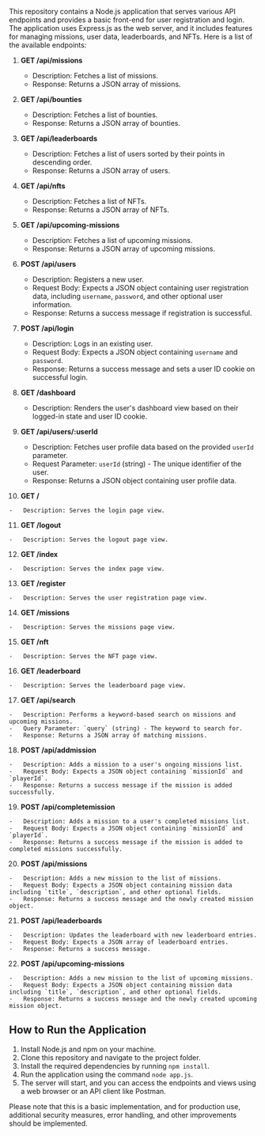 
This repository contains a Node.js application that serves various API endpoints and provides a basic front-end for user registration and login. The application uses Express.js as the web server, and it includes features for managing missions, user data, leaderboards, and NFTs. Here is a list of the available endpoints:

1.  **GET /api/missions**
    
    -   Description: Fetches a list of missions.
    -   Response: Returns a JSON array of missions.
2.  **GET /api/bounties**
    
    -   Description: Fetches a list of bounties.
    -   Response: Returns a JSON array of bounties.
3.  **GET /api/leaderboards**
    
    -   Description: Fetches a list of users sorted by their points in descending order.
    -   Response: Returns a JSON array of users.
4.  **GET /api/nfts**
    
    -   Description: Fetches a list of NFTs.
    -   Response: Returns a JSON array of NFTs.
5.  **GET /api/upcoming-missions**
    
    -   Description: Fetches a list of upcoming missions.
    -   Response: Returns a JSON array of upcoming missions.
6.  **POST /api/users**
    
    -   Description: Registers a new user.
    -   Request Body: Expects a JSON object containing user registration data, including `username`, `password`, and other optional user information.
    -   Response: Returns a success message if registration is successful.
7.  **POST /api/login**
    
    -   Description: Logs in an existing user.
    -   Request Body: Expects a JSON object containing `username` and `password`.
    -   Response: Returns a success message and sets a user ID cookie on successful login.
8.  **GET /dashboard**
    
    -   Description: Renders the user's dashboard view based on their logged-in state and user ID cookie.
9.  **GET /api/users/:userId**
    
    -   Description: Fetches user profile data based on the provided `userId` parameter.
    -   Request Parameter: `userId` (string) - The unique identifier of the user.
    -   Response: Returns a JSON object containing user profile data.
10.  **GET /**
    
    -   Description: Serves the login page view.
11.  **GET /logout**
    
    -   Description: Serves the logout page view.
12.  **GET /index**
    
    -   Description: Serves the index page view.
13.  **GET /register**
    
    -   Description: Serves the user registration page view.
14.  **GET /missions**
    
    -   Description: Serves the missions page view.
15.  **GET /nft**
    
    -   Description: Serves the NFT page view.
16.  **GET /leaderboard**
    
    -   Description: Serves the leaderboard page view.
17.  **GET /api/search**
    
    -   Description: Performs a keyword-based search on missions and upcoming missions.
    -   Query Parameter: `query` (string) - The keyword to search for.
    -   Response: Returns a JSON array of matching missions.
18.  **POST /api/addmission**
    
    -   Description: Adds a mission to a user's ongoing missions list.
    -   Request Body: Expects a JSON object containing `missionId` and `playerId`.
    -   Response: Returns a success message if the mission is added successfully.
19.  **POST /api/completemission**
    
    -   Description: Adds a mission to a user's completed missions list.
    -   Request Body: Expects a JSON object containing `missionId` and `playerId`.
    -   Response: Returns a success message if the mission is added to completed missions successfully.
20.  **POST /api/missions**
    
    -   Description: Adds a new mission to the list of missions.
    -   Request Body: Expects a JSON object containing mission data including `title`, `description`, and other optional fields.
    -   Response: Returns a success message and the newly created mission object.
21.  **POST /api/leaderboards**
    
    -   Description: Updates the leaderboard with new leaderboard entries.
    -   Request Body: Expects a JSON array of leaderboard entries.
    -   Response: Returns a success message.
22.  **POST /api/upcoming-missions**
    
    -   Description: Adds a new mission to the list of upcoming missions.
    -   Request Body: Expects a JSON object containing mission data including `title`, `description`, and other optional fields.
    -   Response: Returns a success message and the newly created upcoming mission object.

## How to Run the Application

1.  Install Node.js and npm on your machine.
2.  Clone this repository and navigate to the project folder.
3.  Install the required dependencies by running `npm install`.
4.  Run the application using the command `node app.js`.
5.  The server will start, and you can access the endpoints and views using a web browser or an API client like Postman.

Please note that this is a basic implementation, and for production use, additional security measures, error handling, and other improvements should be implemented.
